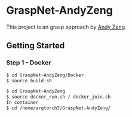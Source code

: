 # GraspNet-AndyZeng

This project is an grasp approach by [Andy Zeng](https://github.com/andyzeng/arc-robot-vision). 

## Getting Started 

### Step 1 - Docker

```bash
$ cd GraspNet-AndyZeng/Docker
$ source build.sh 
``` 

```bash
$ cd GraspNet-AndyZeng
$ source docker_run.sh / docker_join.sh
In container
$ cd /home/argtorch7/GraspNet-AndyZeng/
``` 
